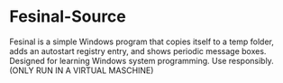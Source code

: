 # Fesinal-Source
Fesinal is a simple Windows program that copies itself to a temp folder, adds an autostart registry entry, and shows periodic message boxes. Designed for learning Windows system programming. Use responsibly. (ONLY RUN IN A VIRTUAL MASCHINE)
